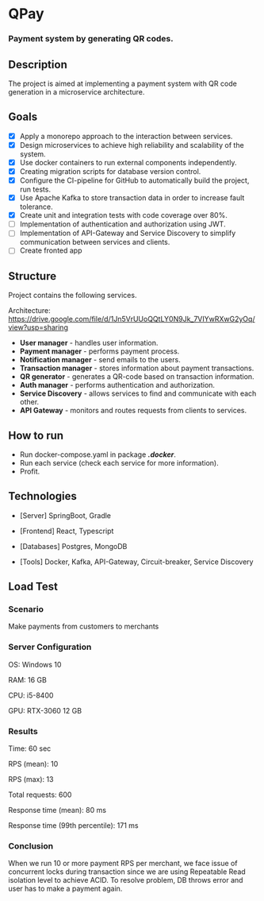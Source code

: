 # QPay
### Payment system by generating QR codes.

## Description
The project is aimed at implementing a payment system with QR code generation in a microservice architecture.

## Goals
- [x] Apply a monorepo approach to the interaction between services.
- [x] Design microservices to achieve high reliability and scalability of the system.
- [x] Use docker containers to run external components independently.
- [x] Creating migration scripts for database version control.
- [x] Configure the CI-pipeline for GitHub to automatically build the project, run tests.
- [x] Use Apache Kafka to store transaction data in order to increase fault tolerance.
- [x] Create unit and integration tests with code coverage over 80%.
- [ ] Implementation of authentication and authorization using JWT.
- [ ] Implementation of API-Gateway and Service Discovery to simplify communication between services and clients.
- [ ] Create fronted app

## Structure
Project contains the following services.

Architecture: https://drive.google.com/file/d/1Jn5VrUUoQQtLY0N9Jk_7VIYwRXwG2yOq/view?usp=sharing
- **User manager** - handles user information.
- **Payment manager** - performs payment process.
- **Notification manager** - send emails to the users.
- **Transaction manager** - stores information about payment transactions.
- **QR generator** - generates a QR-code based on transaction information.
- **Auth manager** -  performs authentication and authorization.
- **Service Discovery** - allows services to find and communicate with each other.
- **API Gateway** - monitors and routes requests from clients to services.

## How to run
- Run docker-compose.yaml in package ***.docker***.
- Run each service (check each service for more information).
- Profit.

## Technologies

- [Server] SpringBoot, Gradle

- [Frontend] React, Typescript

- [Databases] Postgres, MongoDB

- [Tools] Docker, Kafka, API-Gateway, Circuit-breaker, Service Discovery

## Load Test

### Scenario

Make payments from customers to merchants

### Server Configuration

OS: Windows 10

RAM: 16 GB

CPU: i5-8400

GPU: RTX-3060 12 GB

### Results
Time: 60 sec

RPS (mean): 10

RPS (max): 13

Total requests: 600

Response time (mean): 80 ms

Response time (99th percentile): 171 ms

### Conclusion
When we run 10 or more payment RPS per merchant, 
we face issue of concurrent locks during transaction since we are using Repeatable Read isolation level to achieve ACID. 
To resolve problem, DB throws error and user has to make a payment again.